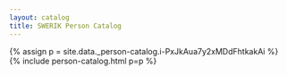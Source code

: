 ```yaml
---
layout: catalog
title: SWERIK Person Catalog
---
```

{% assign p = site.data._person-catalog.i-PxJkAua7y2xMDdFhtkakAi %}
{% include person-catalog.html p=p %}

